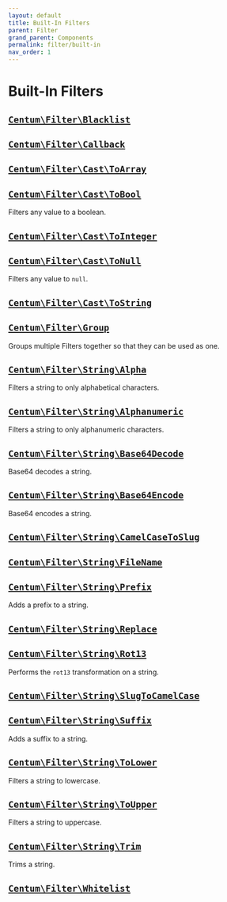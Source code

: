 ```yaml
---
layout: default
title: Built-In Filters
parent: Filter
grand_parent: Components
permalink: filter/built-in
nav_order: 1
---
```




# Built-In Filters



## [`Centum\Filter\Blacklist`](https://github.com/SidRoberts/centum/blob/development/src/Filter/Blacklist.php)



## [`Centum\Filter\Callback`](https://github.com/SidRoberts/centum/blob/development/src/Filter/Callback.php)



## [`Centum\Filter\Cast\ToArray`](https://github.com/SidRoberts/centum/blob/development/src/Filter/Cast/ToArray.php)



## [`Centum\Filter\Cast\ToBool`](https://github.com/SidRoberts/centum/blob/development/src/Filter/Cast/ToBool.php)

Filters any value to a boolean.



## [`Centum\Filter\Cast\ToInteger`](https://github.com/SidRoberts/centum/blob/development/src/Filter/Cast/ToInteger.php)



## [`Centum\Filter\Cast\ToNull`](https://github.com/SidRoberts/centum/blob/development/src/Filter/Cast/ToNull.php)

Filters any value to `null`.



## [`Centum\Filter\Cast\ToString`](https://github.com/SidRoberts/centum/blob/development/src/Filter/Cast/ToString.php)



## [`Centum\Filter\Group`](https://github.com/SidRoberts/centum/blob/development/src/Filter/Group.php)

Groups multiple Filters together so that they can be used as one.



## [`Centum\Filter\String\Alpha`](https://github.com/SidRoberts/centum/blob/development/src/Filter/String/Alpha.php)

Filters a string to only alphabetical characters.



## [`Centum\Filter\String\Alphanumeric`](https://github.com/SidRoberts/centum/blob/development/src/Filter/String/Alphanumeric.php)

Filters a string to only alphanumeric characters.



## [`Centum\Filter\String\Base64Decode`](https://github.com/SidRoberts/centum/blob/development/src/Filter/String/Base64Decode.php)

Base64 decodes a string.



## [`Centum\Filter\String\Base64Encode`](https://github.com/SidRoberts/centum/blob/development/src/Filter/String/Base64Encode.php)

Base64 encodes a string.



## [`Centum\Filter\String\CamelCaseToSlug`](https://github.com/SidRoberts/centum/blob/development/src/Filter/String/CamelCaseToSlug.php)



## [`Centum\Filter\String\FileName`](https://github.com/SidRoberts/centum/blob/development/src/Filter/String/FileName.php)



## [`Centum\Filter\String\Prefix`](https://github.com/SidRoberts/centum/blob/development/src/Filter/String/Prefix.php)

Adds a prefix to a string.



## [`Centum\Filter\String\Replace`](https://github.com/SidRoberts/centum/blob/development/src/Filter/String/Replace.php)



## [`Centum\Filter\String\Rot13`](https://github.com/SidRoberts/centum/blob/development/src/Filter/String/Rot13.php)

Performs the `rot13` transformation on a string.



## [`Centum\Filter\String\SlugToCamelCase`](https://github.com/SidRoberts/centum/blob/development/src/Filter/String/SlugToCamelCase.php)



## [`Centum\Filter\String\Suffix`](https://github.com/SidRoberts/centum/blob/development/src/Filter/String/Suffix.php)

Adds a suffix to a string.



## [`Centum\Filter\String\ToLower`](https://github.com/SidRoberts/centum/blob/development/src/Filter/String/ToLower.php)

Filters a string to lowercase.



## [`Centum\Filter\String\ToUpper`](https://github.com/SidRoberts/centum/blob/development/src/Filter/String/ToUpper.php)

Filters a string to uppercase.



## [`Centum\Filter\String\Trim`](https://github.com/SidRoberts/centum/blob/development/src/Filter/String/Trim.php)

Trims a string.



## [`Centum\Filter\Whitelist`](https://github.com/SidRoberts/centum/blob/development/src/Filter/Whitelist.php)
